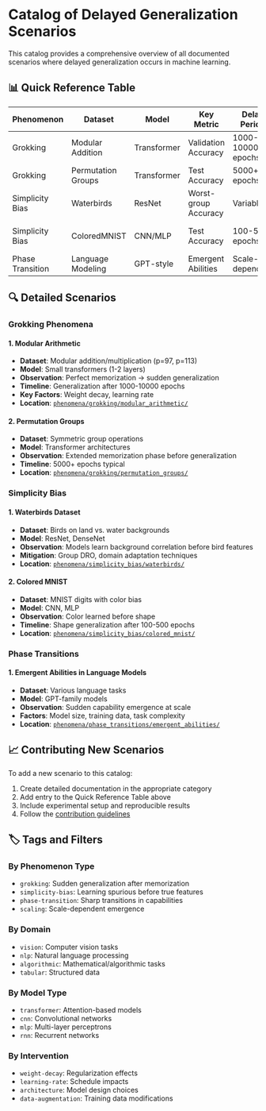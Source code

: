 # Catalog of Delayed Generalization Scenarios

This catalog provides a comprehensive overview of all documented scenarios where delayed generalization occurs in machine learning.

## 📊 Quick Reference Table

| Phenomenon | Dataset | Model | Key Metric | Delay Period | Reference |
|------------|---------|-------|------------|--------------|-----------|
| Grokking | Modular Addition | Transformer | Validation Accuracy | 1000-10000 epochs | [Power et al., 2022](https://arxiv.org/abs/2201.02177) |
| Grokking | Permutation Groups | Transformer | Test Accuracy | 5000+ epochs | [Power et al., 2022](https://arxiv.org/abs/2201.02177) |
| Simplicity Bias | Waterbirds | ResNet | Worst-group Accuracy | Variable | [Sagawa et al., 2020](https://arxiv.org/abs/1911.08731) |
| Simplicity Bias | ColoredMNIST | CNN/MLP | Test Accuracy | 100-500 epochs | [Arjovsky et al., 2019](https://arxiv.org/abs/1907.02893) |
| Phase Transition | Language Modeling | GPT-style | Emergent Abilities | Scale-dependent | Various |

## 🔍 Detailed Scenarios

### Grokking Phenomena

#### 1. Modular Arithmetic
- **Dataset**: Modular addition/multiplication (p=97, p=113)
- **Model**: Small transformers (1-2 layers)
- **Observation**: Perfect memorization → sudden generalization
- **Timeline**: Generalization after 1000-10000 epochs
- **Key Factors**: Weight decay, learning rate
- **Location**: [`phenomena/grokking/modular_arithmetic/`](./phenomena/grokking/modular_arithmetic/)

#### 2. Permutation Groups
- **Dataset**: Symmetric group operations
- **Model**: Transformer architectures
- **Observation**: Extended memorization phase before generalization
- **Timeline**: 5000+ epochs typical
- **Location**: [`phenomena/grokking/permutation_groups/`](./phenomena/grokking/permutation_groups/)

### Simplicity Bias

#### 1. Waterbirds Dataset
- **Dataset**: Birds on land vs. water backgrounds
- **Model**: ResNet, DenseNet
- **Observation**: Models learn background correlation before bird features
- **Mitigation**: Group DRO, domain adaptation techniques
- **Location**: [`phenomena/simplicity_bias/waterbirds/`](./phenomena/simplicity_bias/waterbirds/)

#### 2. Colored MNIST
- **Dataset**: MNIST digits with color bias
- **Model**: CNN, MLP
- **Observation**: Color learned before shape
- **Timeline**: Shape generalization after 100-500 epochs
- **Location**: [`phenomena/simplicity_bias/colored_mnist/`](./phenomena/simplicity_bias/colored_mnist/)

### Phase Transitions

#### 1. Emergent Abilities in Language Models
- **Dataset**: Various language tasks
- **Model**: GPT-family models
- **Observation**: Sudden capability emergence at scale
- **Factors**: Model size, training data, task complexity
- **Location**: [`phenomena/phase_transitions/emergent_abilities/`](./phenomena/phase_transitions/emergent_abilities/)

## 📈 Contributing New Scenarios

To add a new scenario to this catalog:

1. Create detailed documentation in the appropriate category
2. Add entry to the Quick Reference Table above
3. Include experimental setup and reproducible results
4. Follow the [contribution guidelines](./CONTRIBUTING.md)

## 🏷️ Tags and Filters

### By Phenomenon Type
- `grokking`: Sudden generalization after memorization
- `simplicity-bias`: Learning spurious before true features  
- `phase-transition`: Sharp transitions in capabilities
- `scaling`: Scale-dependent emergence

### By Domain
- `vision`: Computer vision tasks
- `nlp`: Natural language processing
- `algorithmic`: Mathematical/algorithmic tasks
- `tabular`: Structured data

### By Model Type
- `transformer`: Attention-based models
- `cnn`: Convolutional networks
- `mlp`: Multi-layer perceptrons
- `rnn`: Recurrent networks

### By Intervention
- `weight-decay`: Regularization effects
- `learning-rate`: Schedule impacts
- `architecture`: Model design choices
- `data-augmentation`: Training data modifications